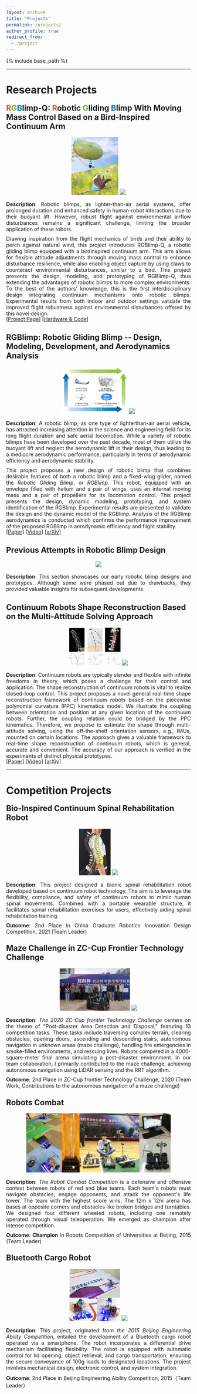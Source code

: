 ```yaml
---
layout: archive
title: "Projects"
permalink: /projects/
author_profile: true
redirect_from:
  - /project
---
```


{% include base_path %}

<hr>

<h1> Research Projects </h1>

<div style="margin-top: -10px;"></div>
<h2> <font color=D95319>R</font><font color=77AC30>G</font><font color=0072BD>B</font>limp-Q: <font color=D95319>R</font>obotic <font color=77AC30>G</font>liding <font color=0072BD>B</font>limp With Moving Mass Control Based on a Bird-Inspired Continuum Arm </h2>

<p align="center">
  <img width="25.3%" src="../files/research/rgblimp-q/Cover.jpg">
  <img width="55%" src="../files/research/rgblimp-q/ProjectPage.gif">
</p>
<div style="text-align: justify;">
  <p style="margin-bottom: -5px;"><strong>Description</strong>:
    Robotic blimps, as lighter-than-air aerial systems, offer prolonged duration and enhanced safety in human-robot interactions due to their buoyant lift. However, robust flight against environmental airflow disturbances remains a significant challenge, limiting the broader application of these robots.
  </p>
  <p style="margin-bottom: -2px;">
    Drawing inspiration from the flight mechanics of birds and their ability to perch against natural wind, this project introduces RGBlimp-Q, a robotic gliding blimp equipped with a birdinspired continuum arm. This arm allows for flexible attitude adjustments through moving mass control to enhance disturbance resilience, while also enabling object capture by using claws to counteract environmental disturbances, similar to a bird. This project presents the design, modeling, and prototyping of RGBlimp-Q, thus extending the advantages of robotic blimps to more complex environments. To the best of the authors’ knowledge, this is the first interdisciplinary design integrating continuum mechanisms onto robotic blimps. Experimental results from both indoor and outdoor settings validate the improved flight robustness against environmental disturbances offered by this novel design. 
  </p>
  [<a href="https://rgblimp.github.io/" style="text-decoration: underline;">Project Page</a>] [<a href="https://github.com/RGBlimp/RGBlimp-Q" style="text-decoration: underline;">Hardware & Code</a>] 
</div>

<div style="margin-top: 20px;"></div>

<h2 id="rgblimp"> RGBlimp: Robotic Gliding Blimp -- Design, Modeling, Development, and Aerodynamics Analysis </h2>

<p align="center">
  <img width="35.3%" src="../files/research/rgblimp/illustration.jpg">
  <img width="45%" src="../files/research/rgblimp/demo.gif">
</p>
<div style="text-align: justify;">
  <p style="margin-bottom: -5px;"><strong>Description</strong>:
    A robotic blimp, as one type of lighterthan-air aerial vehicle, has attracted increasing attention in the science and engineering field for its long flight duration and safe aerial locomotion. While a variety of robotic blimps have been developed over the past decade, most of them utilize the buoyant lift and neglect the aerodynamic lift in their design, thus leading to a mediocre aerodynamic performance, particularly in terms of aerodynamic efficiency and aerodynamic stability.
  </p>
  <p style="margin-bottom: -2px;">
    This project proposes a new design of robotic blimp that combines desirable features of both a robotic blimp and a fixed-wing glider, named the <i>Robotic Gliding Blimp</i>, or <i>RGBlimp</i>. This robot, equipped with an envelope filled with helium and a pair of wings, uses an internal moving mass and a pair of propellers for its locomotion control. This project presents the design, dynamic modeling, prototyping, and system identification of the RGBlimp.  Experimental results are presented to validate the design and the dynamic model of the RGBlimp. Analysis of the RGBlimp aerodynamics is conducted which confirms the performance improvement of the proposed RGBlimp in aerodynamic efficiency and flight stability. 
  </p>
  [<a href="https://ieeexplore.ieee.org/document/10258385" style="text-decoration: underline;">Paper</a>]  
  [<a href="https://youtu.be/AkYN0jurYxI" style="text-decoration: underline;">Video</a>]  
  [<a href="https://arxiv.org/pdf/2306.04079" style="text-decoration: underline;">arXiv</a>]
</div>

<div style="margin-top: 20px;"></div>

<h2> Previous Attempts in Robotic Blimp Design </h2>
<p align="center">
  <img width="80%" src="../files/research/rgblimp_legacy/legacy.gif">
</p>
<div style="text-align: justify;">
  <p><strong>Description</strong>:
    This section showcases our early robotic blimp designs and prototypes. Although some were phased out due to drawbacks, they provided valuable insights for subsequent developments. 
  </p>
</div>

<div style="margin-top: 20px;"></div>

<h2 id="continuum"> Continuum Robots Shape Reconstruction Based on the Multi-Attitude Solving Approach </h2>

<p align="center">
  <img width="27.8%" src="../files/research/continuum/cover.jpg">
  <img width="65%" src="../files/research/continuum/demo.gif">
</p>
<div style="text-align: justify;">
  <p style="margin-bottom: -2px;"><strong>Description</strong>:
    Continuum robots are typically slender and flexible with infinite freedoms in theory, which poses a challenge for their control and application. The shape reconstruction of continuum robots is vital to realize closed-loop control. This project proposes a novel general real-time shape reconstruction framework of continuum robots based on the piecewise polynomial curvature (PPC) kinematics model. We illustrate the coupling between orientation and position at any given location of the continuum robots. Further, the coupling relation could be bridged by the PPC kinematics. Therefore, we propose to estimate the shape through multi-attitude solving, using the off-the-shelf orientation sensors, e.g., IMUs, mounted on certain locations. The approach gives a valuable framework to real-time shape reconstruction of continuum robots, which is general, accurate and convenient. The accuracy of our approach is verified in the experiments of distinct physical prototypes. 
  </p>
  [<a href="https://ieeexplore.ieee.org/document/9812289" style="text-decoration: underline;">Paper</a>]  
  [<a href="https://youtu.be/tm9aPsXuPTo" style="text-decoration: underline;">Video</a>]  
  [<a href="https://arxiv.org/pdf/2103.05150" style="text-decoration: underline;">arXiv</a>]
</div>


<hr>

<h1> Competition Projects </h1>

<div style="margin-top: -10px;"></div>

<h2 id="spinal"> Bio-Inspired Continuum Spinal Rehabilitation Robot </h2>
<p align="center" >
  <img width="16.93%" src="../files/competitions/spinal.jpg">
  <img width="45%" src="../files/competitions/spinal.gif">
</p>
<div style="text-align: justify;">
  <p style="margin-bottom: -5px;"><strong>Description</strong>:
    This project designed a bionic spinal rehabilitation robot developed based on continuum robot technology. The aim is to leverage the flexibility, compliance, and safety of continuum robots to mimic human spinal movements. Combined with a portable wearable structure, it facilitates spinal rehabilitation exercises for users, effectively aiding spinal rehabilitation training. 
  </p>
  <p style="margin-bottom: -5px;"><strong>Outcome</strong>:
    2nd Place in China Graduate Robotics Innovation Design Competition, 2021 (Team Leader)
  </p>
</div>

<div style="margin-top: 20px;"></div>

<h2 id="maze"> Maze Challenge in ZC-Cup Frontier Technology Challenge </h2>
<p align="center" >
  <img width="38.02%" src="../files/competitions/maze.jpg">
  <img width="40%" src="../files/competitions/maze.gif">
</p>
<div style="text-align: justify;">
  <p style="margin-bottom: -5px;"><strong>Description</strong>:
    <i>The 2020 ZC-Cup frontier Technology Challenge</i> centers on the theme of "Post-disaster Area Detection and Disposal," featuring 13 competition tasks. These tasks include traversing complex terrain, clearing obstacles, opening doors, ascending and descending stairs, autonomous navigation in unknown areas (maze challenge), handling fire emergencies in smoke-filled environments, and rescuing lives. Robots competed in a 4000-square-meter final arena simulating a post-disaster environment. In our team collaboration, I primarily contributed to the maze challenge, achieving autonomous navigation using LiDAR sensing and the RRT algorithm. 
  </p>
  <p style="margin-bottom: -5px;"><strong>Outcome</strong>:
    2nd Place in ZC-Cup frontier Technology Challenge, 2020 (Team Work, Contributions to the autonomous navigation of a maze challenge)
  </p>
</div>

<div style="margin-top: 20px;"></div>

<h2 id="battle"> Robots Combat </h2>
<p align="center" >
  <img width="78%" src="../files/competitions/battle.jpg">
</p>
<div style="text-align: justify;">
  <p style="margin-bottom: -5px;"><strong>Description</strong>:
     <i>The Robot Combat Competition</i> is a defensive and offensive contest between robots of red and blue teams. Each team's robots must navigate obstacles, engage opponents, and attack the opponent's life tower. The team with the highest score wins. The 12m x 12m arena has bases at opposite corners and obstacles like broken bridges and turntables. We designed four different wheeled robots, including one remotely operated through visual teleoperation. We emerged as champion after intense competition. 
  </p>
  <p style="margin-bottom: -5px;"><strong>Outcome</strong>:
    <strong>Champion</strong> in Robots Competition of Universities at Beijing, 2015 (Team Leader)
  </p>
</div>

<div style="margin-top: 20px;"></div>

<h2 id="bcar"> Bluetooth Cargo Robot </h2>
<p align="center" >
  <img width="27.3%" src="../files/competitions/bcar.jpg">
  <img width="50%" src="../files/competitions/bcar.gif">
</p>
<div style="text-align: justify;">
  <p style="margin-bottom: -5px;"><strong>Description</strong>:
    This project, originated from <i>the 2015 Beijing Engineering Ability Competition</i>, entailed the development of a Bluetooth cargo robot operated via a smartphone. The robot incorporates a differential drive mechanism facilitating flexibility. The robot is equipped with automatic control for lid opening, object retrieval, and cargo transportation, ensuring the secure conveyance of 100g loads to designated locations. The project involves mechanical design, electronic control, and system integration. 
  </p>
  <p style="margin-bottom: -5px;"><strong>Outcome</strong>:
    2nd Place in Beijing Engineering Ability Competition, 2015（Team Leader）
  </p>
</div>